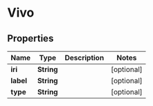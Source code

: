 
# Vivo

## Properties
Name | Type | Description | Notes
------------ | ------------- | ------------- | -------------
**iri** | **String** |  |  [optional]
**label** | **String** |  |  [optional]
**type** | **String** |  |  [optional]



